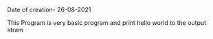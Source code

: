 Date of creation- 26-08-2021

This Program is very  basic program and print hello world to the output stram

